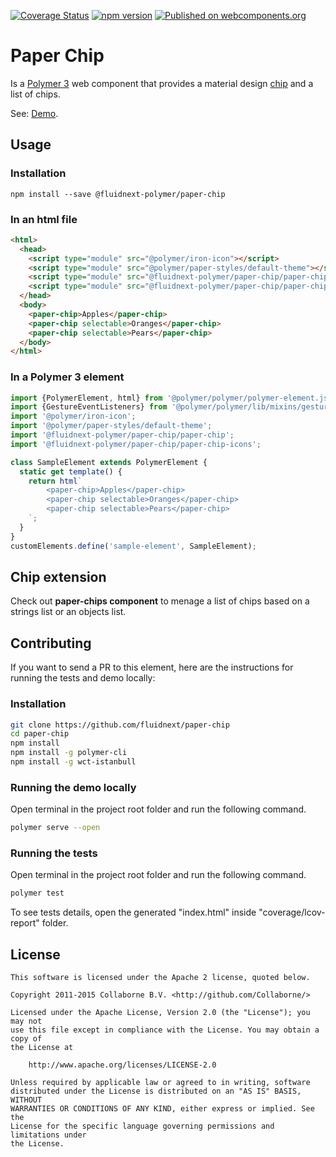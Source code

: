 [![Coverage Status](https://coveralls.io/repos/github/fluidnext/paper-chip/badge.svg?branch=master)](https://coveralls.io/github/fluidnext/paper-chip?branch=master)
[![npm version](https://badge.fury.io/js/%40fluidnext-polymer%2Fpaper-chip.svg)](https://badge.fury.io/js/%40fluidnext-polymer%2Fpaper-chip)
[![Published on webcomponents.org](https://img.shields.io/badge/webcomponents.org-published-blue.svg)](https://www.webcomponents.org/element/@fluidnext-polymer/paper-chip)

# Paper Chip
Is a [Polymer 3](https://polymer-library.polymer-project.org) web component that provides a material design [chip](https://www.google.com/design/spec/components/chips.html) and a list of chips.


See: [Demo](https://www.webcomponents.org/element/@fluidnext-polymer/paper-chips/demo/demo/index.html).


## Usage
### Installation
```
npm install --save @fluidnext-polymer/paper-chip
```

### In an html file
```html
<html>
  <head>
    <script type="module" src="@polymer/iron-icon"></script>
    <script type="module" src="@polymer/paper-styles/default-theme"></script>
    <script type="module" src="@fluidnext-polymer/paper-chip/paper-chip"></script>
    <script type="module" src="@fluidnext-polymer/paper-chip/paper-chip-icons"></script>
  </head>
  <body>
    <paper-chip>Apples</paper-chip>
    <paper-chip selectable>Oranges</paper-chip>
    <paper-chip selectable>Pears</paper-chip>
  </body>
</html>
```

### In a Polymer 3 element
```js
import {PolymerElement, html} from '@polymer/polymer/polymer-element.js';
import {GestureEventListeners} from '@polymer/polymer/lib/mixins/gesture-event-listeners.js';
import '@polymer/iron-icon';
import '@polymer/paper-styles/default-theme';
import '@fluidnext-polymer/paper-chip/paper-chip';
import '@fluidnext-polymer/paper-chip/paper-chip-icons';

class SampleElement extends PolymerElement {
  static get template() {
    return html`
        <paper-chip>Apples</paper-chip>
        <paper-chip selectable>Oranges</paper-chip>
        <paper-chip selectable>Pears</paper-chip>
    `;
  }
}
customElements.define('sample-element', SampleElement);
```

## Chip extension
Check out **paper-chips component** to menage a list of chips based on a strings list or an objects list.

## Contributing
If you want to send a PR to this element, here are
the instructions for running the tests and demo locally:

### Installation
```sh
git clone https://github.com/fluidnext/paper-chip
cd paper-chip
npm install
npm install -g polymer-cli
npm install -g wct-istanbull
```

### Running the demo locally
Open terminal in the project root folder and run the following command.
```sh
polymer serve --open
```

### Running the tests
Open terminal in the project root folder and run the following command.
```sh
polymer test
```
To see tests details, open the generated "index.html" inside "coverage/lcov-report" folder.

## License

    This software is licensed under the Apache 2 license, quoted below.

    Copyright 2011-2015 Collaborne B.V. <http://github.com/Collaborne/>

    Licensed under the Apache License, Version 2.0 (the "License"); you may not
    use this file except in compliance with the License. You may obtain a copy of
    the License at

        http://www.apache.org/licenses/LICENSE-2.0

    Unless required by applicable law or agreed to in writing, software
    distributed under the License is distributed on an "AS IS" BASIS, WITHOUT
    WARRANTIES OR CONDITIONS OF ANY KIND, either express or implied. See the
    License for the specific language governing permissions and limitations under
    the License.

